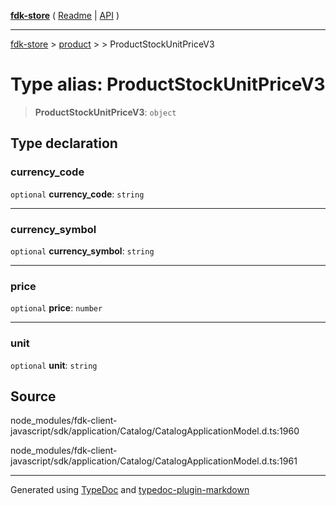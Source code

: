 [**fdk-store**](../../../README.md) ( [Readme](../../../README.md) \| [API](../../../API.md) )

---

[fdk-store](../../../API.md) > [product](../../README.md) > [<internal>](../README.md) > ProductStockUnitPriceV3

# Type alias: ProductStockUnitPriceV3

> **ProductStockUnitPriceV3**: `object`

## Type declaration

### currency_code

`optional` **currency_code**: `string`

---

### currency_symbol

`optional` **currency_symbol**: `string`

---

### price

`optional` **price**: `number`

---

### unit

`optional` **unit**: `string`

## Source

node_modules/fdk-client-javascript/sdk/application/Catalog/CatalogApplicationModel.d.ts:1960

node_modules/fdk-client-javascript/sdk/application/Catalog/CatalogApplicationModel.d.ts:1961

---

Generated using [TypeDoc](https://typedoc.org/) and [typedoc-plugin-markdown](https://www.npmjs.com/package/typedoc-plugin-markdown)
